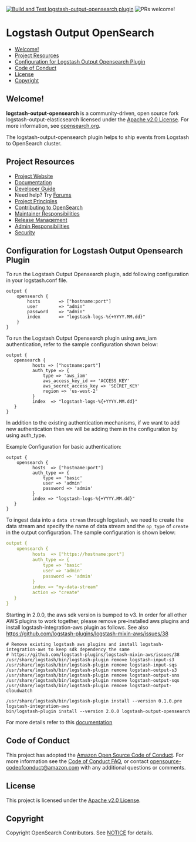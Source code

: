 [![Build and Test logstash-output-opensearch plugin](https://github.com/opensearch-project/logstash-output-opensearch/actions/workflows/CI.yml/badge.svg)](https://github.com/opensearch-project/logstash-output-opensearch/actions/workflows/CI.yml)
![PRs welcome!](https://img.shields.io/badge/PRs-welcome!-success)
# Logstash Output OpenSearch

- [Welcome!](#welcome)
- [Project Resources](#project-resources)
- [Configuration for Logstash Output Opensearch Plugin](#configuration-for-logstash-output-opensearch-plugin)
- [Code of Conduct](#code-of-conduct)
- [License](#license)
- [Copyright](#copyright)

## Welcome!

**logstash-output-opensearch** is a community-driven, open source fork logstash-output-elasticsearch licensed under the [Apache v2.0 License](LICENSE). For more information, see [opensearch.org](https://opensearch.org/).

The logstash-output-opensearch plugin helps to ship events from Logstash to OpenSearch cluster.

## Project Resources

* [Project Website](https://opensearch.org/)
* [Documentation](https://opensearch.org/docs/clients/logstash/index/)
* [Developer Guide](DEVELOPER_GUIDE.md)
* Need help? Try [Forums](https://discuss.opendistrocommunity.dev/)
* [Project Principles](https://opensearch.org/#principles)
* [Contributing to OpenSearch](CONTRIBUTING.md)
* [Maintainer Responsibilities](MAINTAINERS.md)
* [Release Management](RELEASING.md)
* [Admin Responsibilities](ADMINS.md)
* [Security](SECURITY.md)

## Configuration for Logstash Output Opensearch Plugin

To run the Logstash Output Opensearch plugin, add following configuration in your logstash.conf file.
```
output {
    opensearch {
        hosts       => ["hostname:port"]
        user        => "admin"
        password    => "admin"
        index       => "logstash-logs-%{+YYYY.MM.dd}"
    }
}
```

To run the Logstash Output Opensearch plugin using aws_iam authentication, refer to the sample configuration shown below:
```
output {
   opensearch {
          hosts => ["hostname:port"]
          auth_type => {
              type => 'aws_iam'
              aws_access_key_id => 'ACCESS_KEY'
              aws_secret_access_key => 'SECRET_KEY'
              region => 'us-west-2'
          }
          index  => "logstash-logs-%{+YYYY.MM.dd}"
   }
}
```

In addition to the existing authentication mechanisms, if we want to add new authentication then we will be adding them in the configuration by using auth_type.

Example Configuration for basic authentication:
```
output {
    opensearch {
          hosts  => ["hostname:port"]
          auth_type => {
              type => 'basic'
              user => 'admin'
              password => 'admin'
          }
          index => "logstash-logs-%{+YYYY.MM.dd}"
   }
}
```

To ingest data into a `data stream` through logstash, we need to create the data stream and specify the name of data stream and the `op_type` of `create` in the output configuration. The sample configuration is shown below:

```yml
output {
    opensearch {
          hosts  => ["https://hostname:port"]
          auth_type => {
              type => 'basic'
              user => 'admin'
              password => 'admin'
          }
          index => "my-data-stream"
          action => "create"
   }
}
```

Starting in 2.0.0, the aws sdk version is bumped to v3. In order for all other AWS plugins to work together, please remove pre-installed aws plugins and install logstash-integration-aws plugin as follows. See also https://github.com/logstash-plugins/logstash-mixin-aws/issues/38
```
# Remove existing logstash aws plugins and install logstash-integration-aws to keep sdk dependency the same
# https://github.com/logstash-plugins/logstash-mixin-aws/issues/38
/usr/share/logstash/bin/logstash-plugin remove logstash-input-s3
/usr/share/logstash/bin/logstash-plugin remove logstash-input-sqs
/usr/share/logstash/bin/logstash-plugin remove logstash-output-s3
/usr/share/logstash/bin/logstash-plugin remove logstash-output-sns
/usr/share/logstash/bin/logstash-plugin remove logstash-output-sqs
/usr/share/logstash/bin/logstash-plugin remove logstash-output-cloudwatch

/usr/share/logstash/bin/logstash-plugin install --version 0.1.0.pre logstash-integration-aws
bin/logstash-plugin install --version 2.0.0 logstash-output-opensearch
```

For more details refer to this [documentation](https://opensearch.org/docs/latest/clients/logstash/ship-to-opensearch/#opensearch-output-plugin)

## Code of Conduct

This project has adopted the [Amazon Open Source Code of Conduct](CODE_OF_CONDUCT.md). For more information see the [Code of Conduct FAQ](https://aws.github.io/code-of-conduct-faq), or contact [opensource-codeofconduct@amazon.com](mailto:opensource-codeofconduct@amazon.com) with any additional questions or comments.

## License

This project is licensed under the [Apache v2.0 License](LICENSE).

## Copyright

Copyright OpenSearch Contributors. See [NOTICE](NOTICE) for details.
